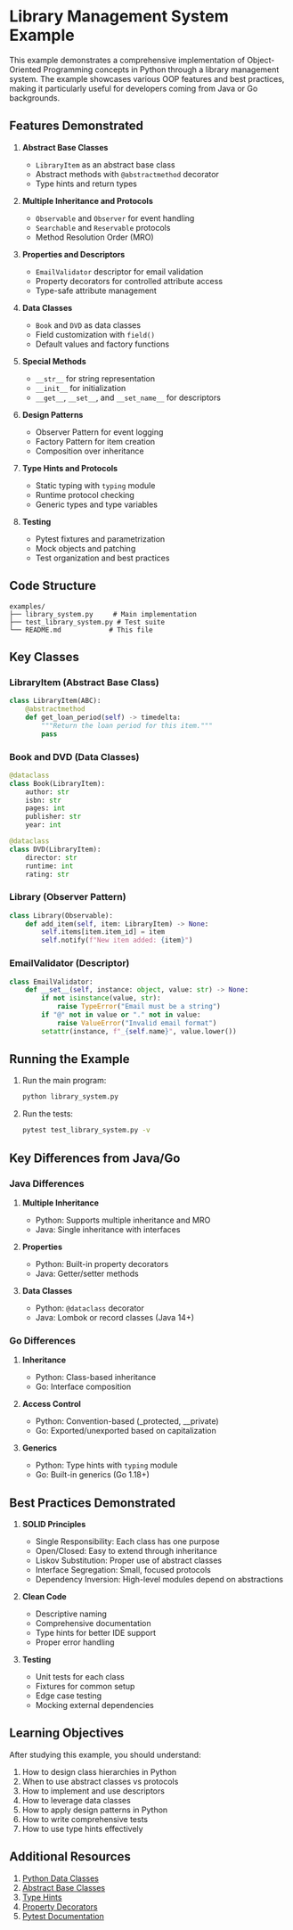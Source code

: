 # Library Management System Example

This example demonstrates a comprehensive implementation of Object-Oriented Programming concepts in Python through a library management system. The example showcases various OOP features and best practices, making it particularly useful for developers coming from Java or Go backgrounds.

## Features Demonstrated

1. **Abstract Base Classes**
   - `LibraryItem` as an abstract base class
   - Abstract methods with `@abstractmethod` decorator
   - Type hints and return types

2. **Multiple Inheritance and Protocols**
   - `Observable` and `Observer` for event handling
   - `Searchable` and `Reservable` protocols
   - Method Resolution Order (MRO)

3. **Properties and Descriptors**
   - `EmailValidator` descriptor for email validation
   - Property decorators for controlled attribute access
   - Type-safe attribute management

4. **Data Classes**
   - `Book` and `DVD` as data classes
   - Field customization with `field()`
   - Default values and factory functions

5. **Special Methods**
   - `__str__` for string representation
   - `__init__` for initialization
   - `__get__`, `__set__`, and `__set_name__` for descriptors

6. **Design Patterns**
   - Observer Pattern for event logging
   - Factory Pattern for item creation
   - Composition over inheritance

7. **Type Hints and Protocols**
   - Static typing with `typing` module
   - Runtime protocol checking
   - Generic types and type variables

8. **Testing**
   - Pytest fixtures and parametrization
   - Mock objects and patching
   - Test organization and best practices

## Code Structure

```
examples/
├── library_system.py     # Main implementation
├── test_library_system.py # Test suite
└── README.md            # This file
```

## Key Classes

### LibraryItem (Abstract Base Class)
```python
class LibraryItem(ABC):
    @abstractmethod
    def get_loan_period(self) -> timedelta:
        """Return the loan period for this item."""
        pass
```

### Book and DVD (Data Classes)
```python
@dataclass
class Book(LibraryItem):
    author: str
    isbn: str
    pages: int
    publisher: str
    year: int

@dataclass
class DVD(LibraryItem):
    director: str
    runtime: int
    rating: str
```

### Library (Observer Pattern)
```python
class Library(Observable):
    def add_item(self, item: LibraryItem) -> None:
        self.items[item.item_id] = item
        self.notify(f"New item added: {item}")
```

### EmailValidator (Descriptor)
```python
class EmailValidator:
    def __set__(self, instance: object, value: str) -> None:
        if not isinstance(value, str):
            raise TypeError("Email must be a string")
        if "@" not in value or "." not in value:
            raise ValueError("Invalid email format")
        setattr(instance, f"_{self.name}", value.lower())
```

## Running the Example

1. Run the main program:
   ```bash
   python library_system.py
   ```

2. Run the tests:
   ```bash
   pytest test_library_system.py -v
   ```

## Key Differences from Java/Go

### Java Differences
1. **Multiple Inheritance**
   - Python: Supports multiple inheritance and MRO
   - Java: Single inheritance with interfaces

2. **Properties**
   - Python: Built-in property decorators
   - Java: Getter/setter methods

3. **Data Classes**
   - Python: `@dataclass` decorator
   - Java: Lombok or record classes (Java 14+)

### Go Differences
1. **Inheritance**
   - Python: Class-based inheritance
   - Go: Interface composition

2. **Access Control**
   - Python: Convention-based (_protected, __private)
   - Go: Exported/unexported based on capitalization

3. **Generics**
   - Python: Type hints with `typing` module
   - Go: Built-in generics (Go 1.18+)

## Best Practices Demonstrated

1. **SOLID Principles**
   - Single Responsibility: Each class has one purpose
   - Open/Closed: Easy to extend through inheritance
   - Liskov Substitution: Proper use of abstract classes
   - Interface Segregation: Small, focused protocols
   - Dependency Inversion: High-level modules depend on abstractions

2. **Clean Code**
   - Descriptive naming
   - Comprehensive documentation
   - Type hints for better IDE support
   - Proper error handling

3. **Testing**
   - Unit tests for each class
   - Fixtures for common setup
   - Edge case testing
   - Mocking external dependencies

## Learning Objectives

After studying this example, you should understand:

1. How to design class hierarchies in Python
2. When to use abstract classes vs protocols
3. How to implement and use descriptors
4. How to leverage data classes
5. How to apply design patterns in Python
6. How to write comprehensive tests
7. How to use type hints effectively

## Additional Resources

1. [Python Data Classes](https://docs.python.org/3/library/dataclasses.html)
2. [Abstract Base Classes](https://docs.python.org/3/library/abc.html)
3. [Type Hints](https://docs.python.org/3/library/typing.html)
4. [Property Decorators](https://docs.python.org/3/library/functions.html#property)
5. [Pytest Documentation](https://docs.pytest.org/) 